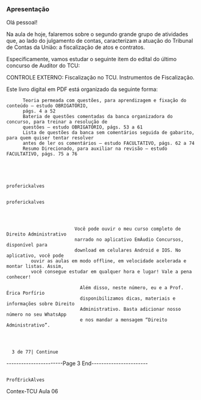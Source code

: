 ### Apresentação
 Olá pessoal!

 Na aula de hoje, falaremos sobre o segundo grande grupo de atividades que, ao lado do julgamento de contas,
 caracterizam a atuação do Tribunal de Contas da União: a fiscalização de atos e contratos.

 Especificamente, vamos estudar o seguinte item do edital do último concurso de Auditor do TCU:

 CONTROLE EXTERNO: Fiscalização no TCU. Instrumentos de Fiscalização.

 Este livro digital em PDF está organizado da seguinte forma:

          Teoria permeada com questões, para aprendizagem e fixação do conteúdo – estudo OBRIGATÓRIO,
          págs. 4 a 52
          Bateria de questões comentadas da banca organizadora do concurso, para treinar a resolução de
          questões – estudo OBRIGATÓRIO, págs. 53 a 61
          Lista de questões da banca sem comentários seguida de gabarito, para quem quiser tentar resolver
          antes de ler os comentários – estudo FACULTATIVO, págs. 62 a 74
          Resumo Direcionado, para auxiliar na revisão – estudo FACULTATIVO, págs. 75 a 76




                                                                        proferickalves

                                                                        proferickalves




                             Você pode ouvir o meu curso completo de Direito Administrativo
                             narrado no aplicativo EmÁudio Concursos, disponível para
                             download em celulares Android e IOS. No aplicativo, você pode
             ouvir as aulas em modo offline, em velocidade acelerada e montar listas. Assim,
             você consegue estudar em qualquer hora e lugar! Vale a pena conhecer!

                               Além disso, neste número, eu e a Prof. Érica Porfírio
                               disponibilizamos dicas, materiais e informações sobre Direito
                               Administrativo. Basta adicionar nosso número no seu WhatsApp
                               e nos mandar a mensagem “Direito Administrativo”.




      3 de 77| Continue
-----------------------Page 3 End-----------------------

                                                                                               ProfErickAlves
Contex-TCU
                                                                                                        Aula 06